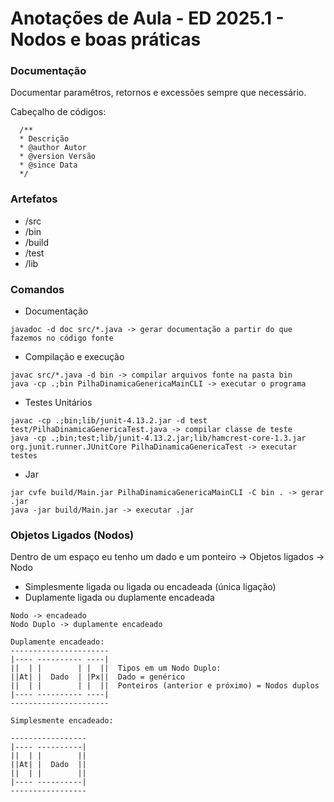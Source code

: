 # Anotações de Aula - ED 2025.1 - Nodos e boas práticas

### Documentação
Documentar paramêtros, retornos e excessões sempre que necessário.

Cabeçalho de códigos:
```
  /**
  * Descrição
  * @author Autor 
  * @version Versão 
  * @since Data 
  */
```
### Artefatos
- /src
- /bin
- /build
- /test
- /lib

### Comandos

- Documentação
```
javadoc -d doc src/*.java -> gerar documentação a partir do que fazemos no código fonte
```
- Compilação e execução
```
javac src/*.java -d bin -> compilar arquivos fonte na pasta bin
java -cp .;bin PilhaDinamicaGenericaMainCLI -> executar o programa 
```
- Testes Unitários
```
javac -cp .;bin;lib/junit-4.13.2.jar -d test test/PilhaDinamicaGenericaTest.java -> compilar classe de teste
java -cp .;bin;test;lib/junit-4.13.2.jar;lib/hamcrest-core-1.3.jar org.junit.runner.JUnitCore PilhaDinamicaGenericaTest -> executar testes 
```
- Jar
```
jar cvfe build/Main.jar PilhaDinamicaGenericaMainCLI -C bin . -> gerar .jar
java -jar build/Main.jar -> executar .jar
```

### Objetos Ligados (Nodos)

Dentro de um espaço eu tenho um dado e um ponteiro -> Objetos ligados -> Nodo 

- Simplesmente ligada ou ligada ou encadeada (única ligação)
- Duplamente ligada ou duplamente encadeada
```
Nodo -> encadeado
Nodo Duplo -> duplamente encadeado

Duplamente encadeado:
----------------------
|---- ---------- ----|
||  | |        | |  ||  Tipos em um Nodo Duplo:                                          
||At| |  Dado  | |Px||  Dado = genérico
||  | |        | |  ||  Ponteiros (anterior e próximo) = Nodos duplos
|---- ---------- ----|
----------------------

Simplesmente encadeado:

-----------------
|---- ----------|
||  | |        ||
||At| |  Dado  ||
||  | |        ||   
|---- ----------|
-----------------
```
